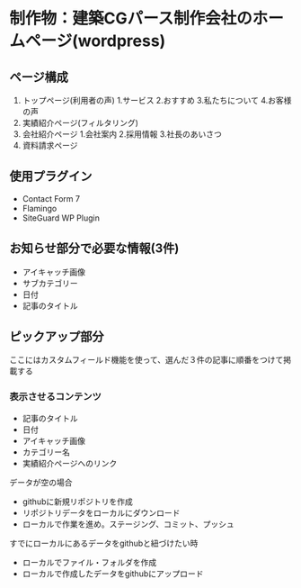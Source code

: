 # 制作物：建築CGパース制作会社のホームページ(wordpress)
## ページ構成
1. トップページ(利用者の声)
 1.サービス
 2.おすすめ
 3.私たちについて
 4.お客様の声 
2. 実績紹介ページ(フィルタリング)
3. 会社紹介ページ
 1.会社案内
 2.採用情報
 3.社長のあいさつ
4. 資料請求ページ

## 使用プラグイン
* Contact Form 7
* Flamingo
* SiteGuard WP Plugin

## お知らせ部分で必要な情報(3件)
* アイキャッチ画像
* サブカテゴリー
* 日付
* 記事のタイトル

## ピックアップ部分
ここにはカスタムフィールド機能を使って、選んだ３件の記事に順番をつけて掲載する
### 表示させるコンテンツ
* 記事のタイトル
* 日付
* アイキャッチ画像
* カテゴリー名
* 実績紹介ページへのリンク



データが空の場合
* githubに新規リポジトリを作成
* リポジトリデータをローカルにダウンロード
* ローカルで作業を進め。ステージング、コミット、プッシュ

すでにローカルにあるデータをgithubと紐づけたい時
* ローカルでファイル・フォルダを作成
* ローカルで作成したデータをgithubにアップロード
